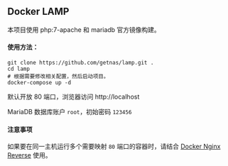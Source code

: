 ## Docker LAMP

本项目使用 php:7-apache 和 mariadb 官方镜像构建。

#### 使用方法：

```
git clone https://github.com/getnas/lamp.git .
cd lamp
# 根据需要修改相关配置，然后启动项目。
docker-compose up -d

```

默认开放 80 端口，浏览器访问 http://localhost

MariaDB 数据库账户 `root`，初始密码 `123456`

#### 注意事项

如果要在同一主机运行多个需要映射 `80` 端口的容器时，请结合 [Docker Nginx Reverse](https://github.com/getnas/nginx-reverse) 使用。
